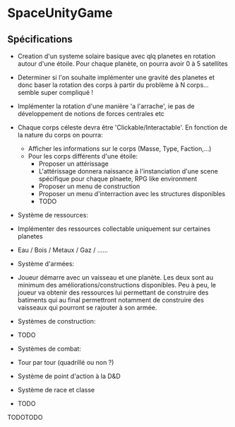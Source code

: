 # SpaceUnityGame

## Spécifications 
* Creation d'un systeme solaire basique avec qlq planetes en rotation autour d'une étoile. Pour chaque planète, on pourra avoir 0 à 5 satellites
 * Determiner si l'on souhaite implémenter une gravité des planetes et donc baser la rotation des corps à partir du problème à N corps... semble super compliqué !
 * Implémenter la rotation d'une manière 'a l'arrache', ie pas de développement de notions de forces centrales etc
* Chaque corps céleste devra être 'Clickable/Interactable'. En fonction de la nature du corps on pourra:
  * Afficher les informations sur le corps (Masse, Type, Faction,...)
  * Pour les corps différents d'une étoile:
    * Proposer un attérissage
     * L'attérissage donnera naissance à l'instanciation d'une scene spécifique pour chaque plnaete, RPG like environment
    * Proposer un menu de construction
    * Proposer un menu d'interraction avec les structures disponibles
    * TODO
    
* Système de ressources:
 * Implémenter des ressources collectable uniquement sur certaines planetes
  * Eau / Bois / Metaux / Gaz / ......
  
* Système d'armées:
 * Joueur démarre avec un vaisseau et une planète. Les deux sont au minimum des améliorations/constructions disponibles. Peu à peu, le joueur va obtenir des ressources lui permettant de construire des batiments qui au final permettront notamment de construire des vaisseaux qui pourront se rajouter à son armée.

* Systèmes de construction:
 * TODO
* Systèmes de combat:
 * Tour par tour (quadrillé ou non ?)
 * Système de point d'action à la D&D

* Système de race et classe
 * TODO


TODOTODO
